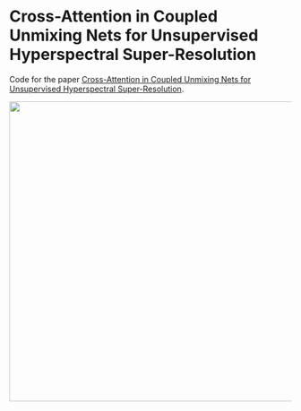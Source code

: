 Cross-Attention in Coupled Unmixing Nets for Unsupervised Hyperspectral Super-Resolution
====
Code for the paper [Cross-Attention in Coupled Unmixing Nets for Unsupervised Hyperspectral Super-Resolution](https://arxiv.org/pdf/2007.05230.pdf).

<img src="../Imgs/workflow_CUCA.pdf" width="536px"/>
